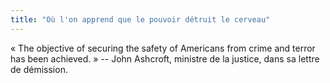 ```yaml
---
title: "Où l'on apprend que le pouvoir détruit le cerveau"
---
```


« The objective of securing the safety of Americans from crime and terror has
been achieved. » -- John Ashcroft, ministre de la justice, dans sa lettre de
démission.

